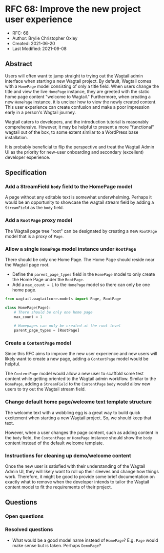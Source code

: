 # RFC 68: Improve the new project user experience

* RFC: 68
* Author: Brylie Christopher Oxley
* Created: 2021-06-20
* Last Modified: 2021-09-08

## Abstract

Users will often want to jump straight to trying out the Wagtail admin interface when starting a new Wagtail project. By default, Wagtail comes with a `HomePage` model consisting of only a title field. When users change the title and view the live `HomePage` instance, they are greeted with the static home page content "welcome to Wagtail." Furthermore, when creating a new `HomePage` instance, it is unclear how to view the newly created content. This user experience can create confusion and make a poor impression early in a person's Wagtail journey. 

Wagtail caters to developers, and the introduction tutorial is reasonably comprehensive. However, it may be helpful to present a more "functional" wagtail out of the box, to some extent similar to a WordPress base installation.

It is probably beneficial to flip the perspective and treat the Wagtail Admin UI as the priority for new-user onboarding and secondary (excellent) developer experience.

## Specification

### Add a StreamField `body` field to the HomePage model

A page without any editable text is somewhat underwhelming. Perhaps it would be an opportunity to showcase the wagtail stream field by adding a `StreamField` as the `body` field.

### Add a `RootPage` proxy model

The Wagtail page tree "root" can be designated by creating a new `RootPage` model that is a proxy of `Page`.

### Allow a single `HomePage` model instance under `RootPage`

There should be only one Home Page. The Home Page should reside near the Wagtail page root.

- Define the `parent_page_types` field in the `HomePage` model to only create the Home Page under the `RootPage`.
- Add a `max_count = 1` to the `HomePage` model so there can only be one home page.

```py
from wagtail.wagtailcore.models import Page, RootPage

class HomePage(Page):
    # There should be only one home page
    max_count = 1
    
    # Homepages can only be created at the root level
    parent_page_types = [RootPage]
```


### Create a `ContentPage` model

Since this RFC aims to improve the new user experience and new users will likely want to create a new page, adding a `ContentPage` model would be helpful.

The `ContentPage` model would allow a new user to scaffold some test content while getting oriented to the Wagtail admin workflow. Similar to the `HomePage`, adding a `StreamField` to the `ContentPage` `body` would allow new users to try out the Wagtail stream field.

### Change default home page/welcome text template structure

The welcome text with a wobbling egg is a great way to build quick excitement when starting a new Wagtail project. So, we should keep that text.

However, when a user changes the page content, such as adding content in the `body` field, the `ContentPage` or `HomePage` instance should show the `body` content instead of the default welcome template.

### Instructions for cleaning up demo/welcome content

Once the new user is satisfied with their understanding of the Wagtail Admin UI, they will likely want to roll up their sleeves and change how things work. Therefore, it might be good to provide some brief documentation on exactly what to remove when the developer intends to tailor the Wagtail content model to fit the requirements of their project.

## Questions

### Open questions


### Resolved questions

- What would be a good model name instead of `HomePage`? E.g. `Page` would make sense but is taken. Perhaps `DemoPage`?
